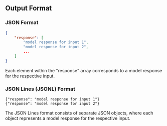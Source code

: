 ## Output Format


### JSON Format

```json
{
    "response": [
        "model response for input 1",
        "model response for input 2",
        ...
    ]
}
```
Each element within the "response" array corresponds to a model response for the respective input.



### JSON Lines (JSONL) Format


```
{"response": "model response for input 1"}
{"response": "model response for input 2"}
```

The JSON Lines format consists of separate JSON objects, where each object represents a model response for the respective input.